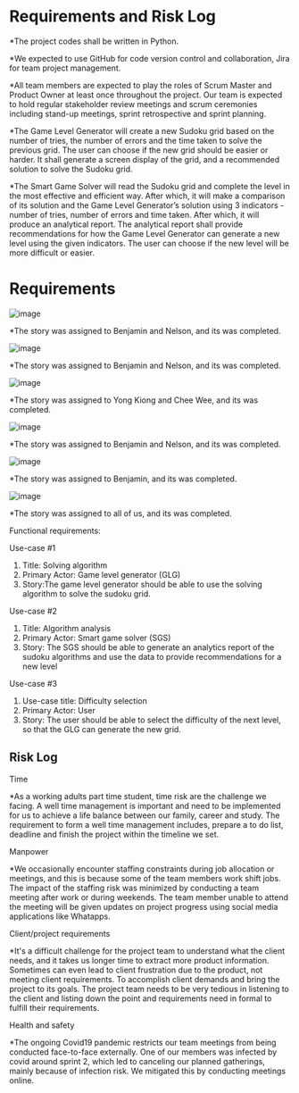 # Requirements and Risk Log

*The project codes shall be written in Python.

*We expected to use GitHub for code version control and collaboration, Jira for team project management.

*All team members are expected to play the roles of Scrum Master and Product Owner at least once throughout the project. Our team is expected to hold regular stakeholder review meetings and scrum ceremonies including stand-up meetings, sprint retrospective and sprint planning.

*The Game Level Generator will create a new Sudoku grid based on the number of tries, the number of errors and the time taken to solve the previous grid. The user can choose if the new grid should be easier or harder. It shall generate a screen display of the grid, and a recommended solution to solve the Sudoku grid. 

*The Smart Game Solver will read the Sudoku grid and complete the level in the most effective and efficient way. After which, it will make a comparison of its solution and the Game Level Generator’s solution using 3 indicators - number of tries, number of errors and time taken. After which, it will produce an analytical report. The analytical report shall provide recommendations for how the Game Level Generator can generate a new level using the given indicators. The user can choose if the new level will be more difficult or easier. 

# Requirements

![image](https://user-images.githubusercontent.com/56427412/181870991-72454306-dee6-47e7-a950-8e68fae3d105.png)

*The story was assigned to Benjamin and Nelson, and its was completed.

![image](https://user-images.githubusercontent.com/56427412/181766598-b32c3634-aac7-4885-bcf3-1a0b86183e17.png)

*The story was assigned to Benjamin and Nelson, and its was completed.

![image](https://user-images.githubusercontent.com/56427412/181766835-a386fdcf-d3c1-46f5-866d-609807ed3fc0.png)

*The story was assigned to Yong Kiong and Chee Wee, and its was completed.

![image](https://user-images.githubusercontent.com/56427412/181767079-ac7bcca8-c369-49cc-9ec1-e73bc3b34e09.png)
 
*The story was assigned to Benjamin and Nelson, and its was completed.

![image](https://user-images.githubusercontent.com/56427412/181767254-7f5d3c10-c465-4c23-9cd5-c738fdbe17b2.png)

*The story was assigned to Benjamin, and its was completed.

![image](https://user-images.githubusercontent.com/56427412/181767453-70c4c98f-c247-42e8-8b09-bd1fd565d5fb.png)

*The story was assigned to all of us, and its was completed.

Functional requirements: 

Use-case #1
1. Title: Solving algorithm	
2. Primary Actor: Game level generator (GLG)
3. Story:The game level generator should be able to use the solving algorithm to solve the sudoku grid. 

Use-case #2
1. Title: Algorithm analysis 
2. Primary Actor: Smart game solver (SGS)
3. Story: The SGS should be able to generate an analytics report of the sudoku algorithms and use the data to provide recommendations for a new level

Use-case #3
1. Use-case title: Difficulty selection
2. Primary Actor: User
3. Story: The user should be able to select the difficulty of the next level, so that the GLG can generate the new grid. 

## Risk Log

Time

*As a working adults part time student, time risk are the challenge we facing. A well time management is important and need to be implemented for us to achieve a 
life balance between our family, career and study. The requirement to form a well time management includes, prepare a to do list, deadline and finish the project within the timeline we set. 

Manpower

*We occasionally encounter staffing constraints during job allocation or meetings, and this is because some of the team members work shift jobs. The impact of the staffing risk was minimized by conducting a team meeting after work or during weekends. The team member unable to attend the meeting will be given updates on project progress using social media applications like Whatapps.

Client/project requirements

*It's a difficult challenge for the project team to understand what the client needs, and it takes us longer time to extract more product information. Sometimes can even lead to client frustration due to the product, not meeting client requirements. To accomplish client demands and bring the project to its goals. The project team needs to be very tedious in listening to the client and listing down the point and requirements need in formal to fulfill their requirements.

Health and safety

*The ongoing Covid19 pandemic restricts our team meetings from being conducted face-to-face externally. One of our members was infected by covid around sprint 2, which led to canceling our planned gatherings, mainly because of infection risk. We mitigated this by conducting meetings online.
